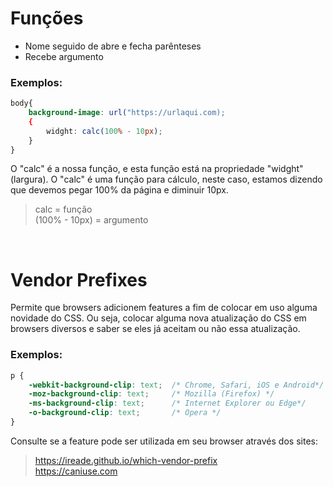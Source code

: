 # Funções
* Nome seguido de abre e fecha parênteses 
* Recebe argumento 

### Exemplos:
```css
body{
	background-image: url("https://urlaqui.com);
	{ 
		widght: calc(100% - 10px);
	}
}
```

O "calc" é a nossa função, e esta função está na propriedade "widght" (largura).
O "calc" é uma função para cálculo, neste caso, estamos dizendo que devemos pegar 100% da página e diminuir 10px.
> calc = função  </br>
> (100% - 10px) = argumento

<br>

# Vendor Prefixes
Permite que browsers adicionem features a fim de colocar em uso alguma novidade do CSS. Ou seja, colocar alguma nova atualização do CSS em browsers diversos e saber se eles já aceitam ou não essa atualização.

### Exemplos:
```css
p {
	-webkit-background-clip: text;  /* Chrome, Safari, iOS e Android*/
	-moz-background-clip: text;     /* Mozilla (Firefox) */
	-ms-background-clip: text;      /* Internet Explorer ou Edge*/
	-o-background-clip: text;       /* Opera */
}
```
Consulte se a feature pode ser utilizada em seu browser através dos sites:
> https://ireade.github.io/which-vendor-prefix </br>
> https://caniuse.com